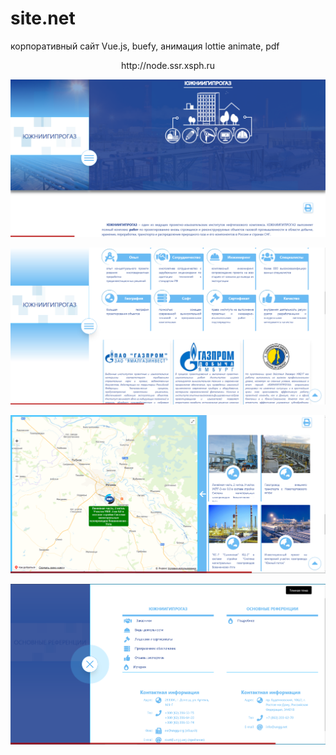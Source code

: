 # site.net
 корпоративный сайт Vue.js, buefy, анимация lottie animate, pdf
 
<p align="center"> http://node.ssr.xsph.ru	</p>
 
<p align="center"><img src="https://github.com/max7ka/site.net/blob/main/un-1.PNG"></p>
<p align="center"><img src="https://github.com/max7ka/site.net/blob/main/un-2.PNG"></p>
<p align="center"><img src="https://github.com/max7ka/site.net/blob/main/un-3.PNG"></p>
<p align="center"><img src="https://github.com/max7ka/site.net/blob/main/un-4.PNG"></p>
